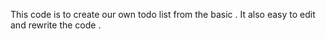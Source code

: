 This code is to create our own todo list from the basic . 
It also easy to edit and rewrite the code .
